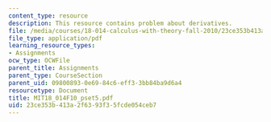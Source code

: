 ```yaml
---
content_type: resource
description: This resource contains problem about derivatives.
file: /media/courses/18-014-calculus-with-theory-fall-2010/23ce353b413a2f6393f35fcde054ceb7_MIT18_014F10_pset5.pdf
file_type: application/pdf
learning_resource_types:
- Assignments
ocw_type: OCWFile
parent_title: Assignments
parent_type: CourseSection
parent_uid: 09800893-0e69-84c6-eff3-3bb84ba9d6a4
resourcetype: Document
title: MIT18_014F10_pset5.pdf
uid: 23ce353b-413a-2f63-93f3-5fcde054ceb7
---
```

